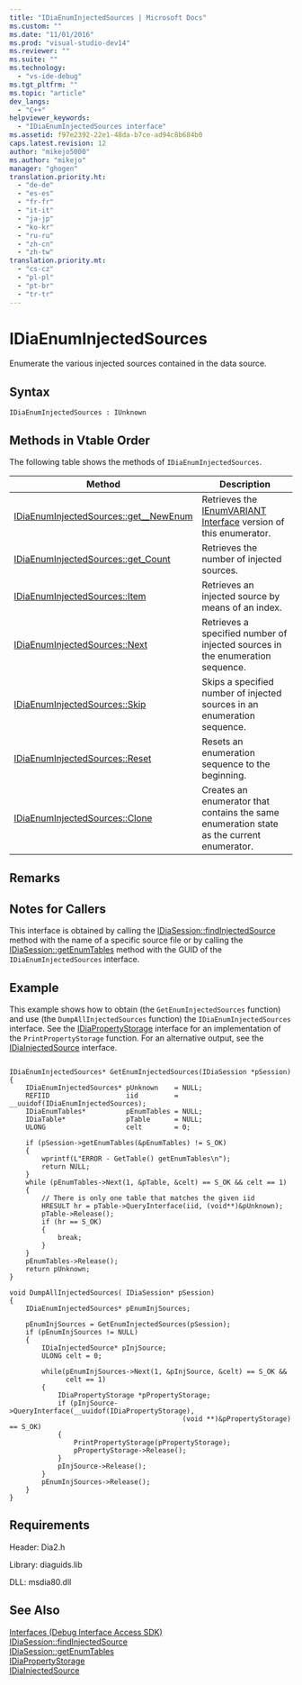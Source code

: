 ```yaml
---
title: "IDiaEnumInjectedSources | Microsoft Docs"
ms.custom: ""
ms.date: "11/01/2016"
ms.prod: "visual-studio-dev14"
ms.reviewer: ""
ms.suite: ""
ms.technology: 
  - "vs-ide-debug"
ms.tgt_pltfrm: ""
ms.topic: "article"
dev_langs: 
  - "C++"
helpviewer_keywords: 
  - "IDiaEnumInjectedSources interface"
ms.assetid: f97e2392-22e1-48da-b7ce-ad94c8b684b0
caps.latest.revision: 12
author: "mikejo5000"
ms.author: "mikejo"
manager: "ghogen"
translation.priority.ht: 
  - "de-de"
  - "es-es"
  - "fr-fr"
  - "it-it"
  - "ja-jp"
  - "ko-kr"
  - "ru-ru"
  - "zh-cn"
  - "zh-tw"
translation.priority.mt: 
  - "cs-cz"
  - "pl-pl"
  - "pt-br"
  - "tr-tr"
---
```

# IDiaEnumInjectedSources
Enumerate the various injected sources contained in the data source.  
  
## Syntax  
  
```  
IDiaEnumInjectedSources : IUnknown  
```  
  
## Methods in Vtable Order  
 The following table shows the methods of `IDiaEnumInjectedSources`.  
  
|Method|Description|  
|------------|-----------------|  
|[IDiaEnumInjectedSources::get__NewEnum](../../debugger/debug-interface-access/idiaenuminjectedsources-get-newenum.md)|Retrieves the [IEnumVARIANT Interface](http://msdn.microsoft.com/en-us/139e3c93-faef-4003-9079-e0e94494db3e) version of this enumerator.|  
|[IDiaEnumInjectedSources::get_Count](../../debugger/debug-interface-access/idiaenuminjectedsources-get-count.md)|Retrieves the number of injected sources.|  
|[IDiaEnumInjectedSources::Item](../../debugger/debug-interface-access/idiaenuminjectedsources-item.md)|Retrieves an injected source by means of an index.|  
|[IDiaEnumInjectedSources::Next](../../debugger/debug-interface-access/idiaenuminjectedsources-next.md)|Retrieves a specified number of injected sources in the enumeration sequence.|  
|[IDiaEnumInjectedSources::Skip](../../debugger/debug-interface-access/idiaenuminjectedsources-skip.md)|Skips a specified number of injected sources in an enumeration sequence.|  
|[IDiaEnumInjectedSources::Reset](../../debugger/debug-interface-access/idiaenuminjectedsources-reset.md)|Resets an enumeration sequence to the beginning.|  
|[IDiaEnumInjectedSources::Clone](../../debugger/debug-interface-access/idiaenuminjectedsources-clone.md)|Creates an enumerator that contains the same enumeration state as the current enumerator.|  
  
## Remarks  
  
## Notes for Callers  
 This interface is obtained by calling the [IDiaSession::findInjectedSource](../../debugger/debug-interface-access/idiasession-findinjectedsource.md) method with the name of a specific source file or by calling the [IDiaSession::getEnumTables](../../debugger/debug-interface-access/idiasession-getenumtables.md) method with the GUID of the `IDiaEnumInjectedSources` interface.  
  
## Example  
 This example shows how to obtain (the `GetEnumInjectedSources` function) and use (the `DumpAllInjectedSources` function) the `IDiaEnumInjectedSources` interface. See the [IDiaPropertyStorage](../../debugger/debug-interface-access/idiapropertystorage.md) interface for an implementation of the `PrintPropertyStorage` function. For an alternative output, see the [IDiaInjectedSource](../../debugger/debug-interface-access/idiainjectedsource.md) interface.  
  
```cpp#  
  
IDiaEnumInjectedSources* GetEnumInjectedSources(IDiaSession *pSession)  
{  
    IDiaEnumInjectedSources* pUnknown    = NULL;  
    REFIID                   iid         = __uuidof(IDiaEnumInjectedSources);  
    IDiaEnumTables*          pEnumTables = NULL;  
    IDiaTable*               pTable      = NULL;  
    ULONG                    celt        = 0;  
  
    if (pSession->getEnumTables(&pEnumTables) != S_OK)  
    {  
        wprintf(L"ERROR - GetTable() getEnumTables\n");  
        return NULL;  
    }  
    while (pEnumTables->Next(1, &pTable, &celt) == S_OK && celt == 1)  
    {  
        // There is only one table that matches the given iid  
        HRESULT hr = pTable->QueryInterface(iid, (void**)&pUnknown);  
        pTable->Release();  
        if (hr == S_OK)  
        {  
            break;  
        }  
    }  
    pEnumTables->Release();  
    return pUnknown;  
}  
  
void DumpAllInjectedSources( IDiaSession* pSession)  
{  
    IDiaEnumInjectedSources* pEnumInjSources;  
  
    pEnumInjSources = GetEnumInjectedSources(pSession);  
    if (pEnumInjSources != NULL)  
    {  
        IDiaInjectedSource* pInjSource;  
        ULONG celt = 0;  
  
        while(pEnumInjSources->Next(1, &pInjSource, &celt) == S_OK &&  
              celt == 1)  
        {  
            IDiaPropertyStorage *pPropertyStorage;  
            if (pInjSource->QueryInterface(__uuidof(IDiaPropertyStorage),  
                                           (void **)&pPropertyStorage) == S_OK)  
            {  
                PrintPropertyStorage(pPropertyStorage);  
                pPropertyStorage->Release();  
            }  
            pInjSource->Release();  
        }  
        pEnumInjSources->Release();  
    }  
}  
```  
  
## Requirements  
 Header: Dia2.h  
  
 Library: diaguids.lib  
  
 DLL: msdia80.dll  
  
## See Also  
 [Interfaces (Debug Interface Access SDK)](../../debugger/debug-interface-access/interfaces-debug-interface-access-sdk.md)   
 [IDiaSession::findInjectedSource](../../debugger/debug-interface-access/idiasession-findinjectedsource.md)   
 [IDiaSession::getEnumTables](../../debugger/debug-interface-access/idiasession-getenumtables.md)   
 [IDiaPropertyStorage](../../debugger/debug-interface-access/idiapropertystorage.md)   
 [IDiaInjectedSource](../../debugger/debug-interface-access/idiainjectedsource.md)